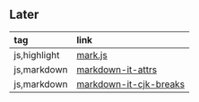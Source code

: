 ## Later

|tag|link|
|:-|:-|
|js,highlight|[mark.js](https://markjs.io)|
|js,markdown|[markdown-it-attrs](https://github.com/arve0/markdown-it-attrs)|
|js,markdown|[markdown-it-cjk-breaks](https://github.com/markdown-it/markdown-it-cjk-breaks)|